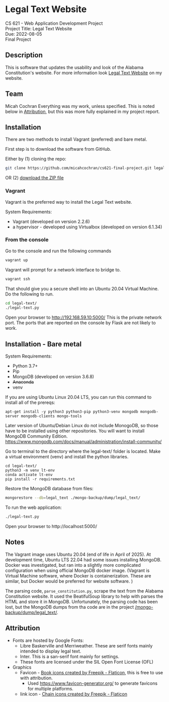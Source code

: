 # Legal Text Website

CS 621 - Web Application Development Project<br>
Project Title: Legal Text Website <br>
Due: 2022-08-05<br>
Final Project<br>

## Description
This is software that updates the usability and look of the Alabama Constitution's website.  For more information look [Legal Text Website](https://www.micahcochran.net/projects/legal-text/) on my website.

## Team
Micah Cochran
Everything was my work, unless specified.  This is noted below in [Attribution](#attribution), but this was more fully explained in my project report.

## Installation
There are two methods to install Vagrant (preferred) and bare metal.

First step is to download the software from GitHub.

Either by (1) cloning the repo:
```bash
git clone https://github.com/micahcochran/cs621-final-project.git legal-text
```
OR (2) [download the ZIP file](https://github.com/micahcochran/cs621-final-project/archive/refs/heads/main.zip)

### Vagrant
Vagrant is the preferred way to install the Legal Text website.

System Requirements: 
* Vagrant (developed on version 2.2.6)
* a hypervisor - developed using Virtualbox  (developed on version 6.1.34)


### From the console
Go to the console and run the following commands
```bash
vagrant up
```

Vagrant will prompt for a network interface to bridge to.

```bash
vagrant ssh
```

That should give you a secure shell into an Ubuntu 20.04 Virtual Machine. Do the following to run.

```bash
cd legal-text/
./legal-text.py
```

Open your browser to http://192.168.59.10:5000/  This is the private network
port.  The ports that are reported on the console by Flask are not likely to work.

## Installation - Bare metal

System Requirements:
* Python 3.7+
* Pip
* MongoDB (developed on version 3.6.8)
* ~~Anaconda~~
* venv

If you are using Ubuntu Linux 20.04 LTS, you can run this command to install all of the prereqs:
```base
apt-get install -y python3 python3-pip python3-venv mongodb mongodb-server mongodb-clients mongo-tools
```

Later version of Ubuntu/Debian Linux do not include MonogoDB, so those have to be installed using other repositories.  You will want to install MongoDB Community Edition.
<https://www.mongodb.com/docs/manual/administration/install-community/>

Go to terminal to the directory where the legal-text/ folder is located. Make a virtual environment (venv) and install the python libraries.

```base
cd legal-text/
python3 -m venv lt-env
conda activate lt-env
pip install -r requirements.txt
```

Restore the MongoDB database from files:
```bash
mongorestore --db=legal_text ./mongo-backup/dump/legal_text/
```

To run the web application:
```bash
./legal-text.py
```

Open your browser to http://localhost:5000/


## Notes
The Vagrant image uses Ubuntu 20.04 (end of life in April of 2025).  At development time, Ubuntu LTS 22.04 had some issues installing MongoDB. Docker was investigated, but ran into a slightly more complicated configuration when using official MongoDB docker image.  (Vagrant is Virtual Machine software, where Docker is containerization.  These are similar, but Docker would be preferred for website software. )

The parsing code, `parse_constitution.py`, scrape the text from the Alabama Constitution website.  It used the BeatifulSoup library to help with parses the HTML and store it in MongoDB.  Unfortunately, the parsing code has been lost, but the MongoDB dumps from tha code are in the project [/mongo-backup/dump/legal_text/](/mongo-backup/dump/legal_text/).

## Attribution
* Fonts are hosted by Google Fonts: 
   * Libre Baskerville and Merriweather. These are serif fonts mainly intended to display legal text.
   * Inter.  This is a san-serif font mainly for settings.
   * These fonts are licensed under the SIL Open Font License (OFL)
* Graphics
   * Favicon - [Book icons created by Freepik - Flaticon](https://www.flaticon.com/free-icon/open-book_167755), this is free to use with attribution.
      * Used https://www.favicon-generator.org/ to generate favicons for multiple platforms.
   * link icon - [Chain icons created by Freepik - Flaticon](https://www.flaticon.com/premium-icon/link_530742)
